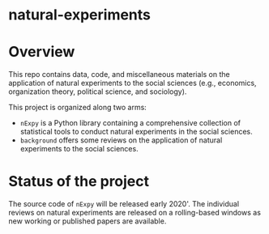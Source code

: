 # natural-experiments

# Overview

This repo contains data, code, and miscellaneous materials on the application
of natural experiments to the social sciences (e.g., economics, organization
theory, political science, and sociology).

This project is organized along two arms:

+ `nExpy` is a Python library containing a comprehensive collection of
  statistical tools to conduct natural experiments in the social sciences.
+ `background` offers some reviews on the application of natural
   experiments to the social sciences. 


# Status of the project

The source code of `nExpy` will be released early 2020'. The individual
 reviews on natural experiments are released on a rolling-based windows as
  new working or published papers are available.
